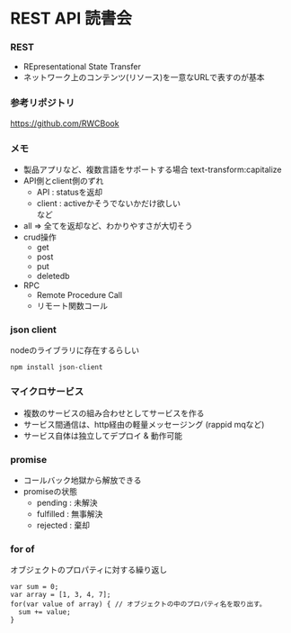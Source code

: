 # REST API 読書会
### REST
- REpresentational State Transfer
- ネットワーク上のコンテンツ(リソース)を一意なURLで表すのが基本

### 参考リポジトリ
https://github.com/RWCBook

### メモ
- 製品アプリなど、複数言語をサポートする場合
  text-transform:capitalize
- API側とclient側のずれ
  - API    : statusを返却
  - client : activeかそうでないかだけ欲しい  
  など
- all => 全てを返却など、わかりやすさが大切そう
- crud操作
  - get
  - post
  - put
  - deletedb
- RPC
  - Remote Procedure Call
  - リモート関数コール

### json client
nodeのライブラリに存在するらしい
```
npm install json-client
```

### マイクロサービス
- 複数のサービスの組み合わせとしてサービスを作る
- サービス間通信は、http経由の軽量メッセージング (rappid mqなど)
- サービス自体は独立してデプロイ & 動作可能

### promise
- コールバック地獄から解放できる
- promiseの状態
  - pending   : 未解決
  - fulfilled : 無事解決
  - rejected  : 棄却

### for of
オブジェクトのプロパティに対する繰り返し
```
var sum = 0;
var array = [1, 3, 4, 7];
for(var value of array) { // オブジェクトの中のプロパティ名を取り出す。
  sum += value;
}
```


